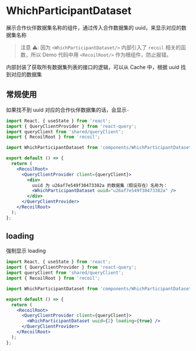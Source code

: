 # WhichParticipantDataset

展示合作伙伴数据集名称的组件，通过传入合作数据集的 uuid，来显示对应的数据集名称

> 注意 ⚠️: 因为 `<WhichParticipantDataset/>` 内部引入了 `recoil` 相关的函数，所以 Demo 代码中用 `<RecoilRoot/>` 作为根组件，防止报错。

内部封装了获取所有数据集列表的接口的逻辑，可以从 Cache 中，根据 uuid 找到对应的数据集

<API src="components/WhichParticipantDataset/index.tsx" exports='["default"]'></API>

## 常规使用

如果找不到 uuid 对应的合作伙伴数据集的话，会显示`-`

```jsx
import React, { useState } from 'react';
import { QueryClientProvider } from 'react-query';
import queryClient from 'shared/queryClient';
import { RecoilRoot } from 'recoil';

import WhichParticipantDataset from 'components/WhichParticipantDataset';

export default () => {
  return (
    <RecoilRoot>
      <QueryClientProvider client={queryClient}>
        <div>
          uuid 为 u26af7e549f30473382a 的数据集（假设存在）名称为：
          <WhichParticipantDataset uuid="u26af7e549f30473382a" />
        </div>
      </QueryClientProvider>
    </RecoilRoot>
  );
};
```

## loading

强制显示 loading

```jsx
import React, { useState } from 'react';
import { QueryClientProvider } from 'react-query';
import queryClient from 'shared/queryClient';
import { RecoilRoot } from 'recoil';

import WhichParticipantDataset from 'components/WhichParticipantDataset';

export default () => {
  return (
    <RecoilRoot>
      <QueryClientProvider client={queryClient}>
        <WhichParticipantDataset uuid={2} loading={true} />
      </QueryClientProvider>
    </RecoilRoot>
  );
};
```
